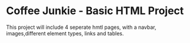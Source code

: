# Coffee Junkie - Basic HTML Project
This project will include 4 seperate hmtl pages, with a navbar, images,different element types, links and tables. 
<br>

